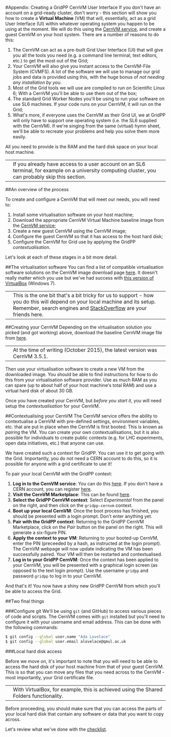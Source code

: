 #Appendix: Creating a GridPP CernVM User Interface
If you don't have an account on a grid-ready cluster,
don't worry -
this section will show you how to
create a **Virtual Machine** (VM)
that will, essentially, act as a grid User Interface (UI)
within whatever
operating system you happen to be using at the moment.
We will do this using the
<a href='http://cernvm.cern.ch/' target='_blank'>CernVM service</a>,
and create a guest CernVM on your host system.
There are a number of reasons to do this:

1. The CernVM can act as a pre-built Grid User Interface (UI) that will give
you all the tools you need (e.g. a command line terminal, text editors, etc.)
to get the most out of the Grid;
1. Your CernVM will also give you instant access to the
CernVM-File System (CVMFS). A lot of the software we will use to
manage our grid jobs and data is provided using this,
with the huge bonus of _not needing any installation by you_.
1. Most of the Grid tools we will use are compiled to run on
Scientific Linux 6;
With a CernVM you'll be able to use them out of the box;
1. The standard Grid Worker Nodes you'll be using to run your software
on use SL6 machines. If your code runs on your CernVM, it will run
on the Grid;
1. What's more, if everyone uses the CernVM as their Grid UI,
we at GridPP will only have to support one operating system
(i.e. the SL6 supplied with the CernVM).
If we're singing from the same (virtual) hymn sheet, we'll be able to recreate your
problems and help you solve them more easily.

All you need to provide is the RAM and the hard disk space on your local host machine.

<table>
<tr>
<td align='center'><i class="fa fa-lightbulb-o" style='font-size:3em'></i></td>
<td>
If you already have access to a user account on an SL6 terminal,
for example on a university computing cluster,
you can probably skip this section.
</td>
</tr>
</table>

##An overview of the process

To create and configure a CernVM that will meet our needs, you will need to:

1. Install some virtualisation software on your host machine;
1. Download the appropriate CernVM Virtual Machine baseline image from the
<a href='http://cernvm.cern.ch/' target='_blank'>CernVM service</a>;
1. Create a new guest CernVM using the CernVM image;
1. Configure the guest CernVM so that it has access to the host hard disk;
1. Configure the CernVM for Grid use by applying the GridPP _contextualisation_.

Let's look at each of these stages in a bit more detail.

##The virtualisation software
You can find a list of compatible virtualisation software solutions
on the CernVM image download page
[here](http://cernvm.cern.ch/portal/downloads).
It doesn't really matter which you use but we've had success with
[this version of VirtualBox](http://download.virtualbox.org/virtualbox/4.3.12/VirtualBox-4.3.12-93733-Win.exe)
(Windows 7).

<table>
<tr>
<td align='center'><i class="fa fa-warning" style='font-size:3em'></i></td>
<td>
This is the one bit that's a bit tricky for us to support - how you do this
will depend on your local machine and its setup. Remember,
search engines and
<a href='http://stackoverflow.com/' target='_blank'>StackOverflow</a>
are your friends here.
</td>
</tr>
</table>

##Creating your CernVM
Depending on the virtualisation solution you picked (and got working)
above, download the baseline CernVM image file from
<a href='http://cernvm.cern.ch/portal/downloads' target='_blank'>here</a>.

<table>
<tr>
<td align='center'><i class="fa fa-info-circle" style='font-size:3em'></i></td>
<td>
At the time of writing (October 2015), the latest version was
CernVM 3.5.1.
</td>
</tr>
</table>

Then use your virtualisation software to create a new VM from the
downloaded image. You should be able to find instructions for
how to do this from your virtualisation software provider.
Use as much RAM as you can spare (up to about half of your
host machine's total RAM) and use a virtual hard disk
of about 30 GB.

Once you have created your CernVM, but _before you start it_,
you will need setup the _contextualisation_ for your CernVM.

##Contextualising your CernVM
The CernVM service offers the ability to contextualise a CernVM
with pre-defined settings, environment variables, etc.
that are put in place when the CernVM is first booted.
This is known as _pairing_ the VM.
You can create your own contextuallisations,
but it is also possible for individuals to create public contexts
(e.g. for LHC experiments, open data initiatives, etc.)
that anyone can use.

We have created such a context for GridPP.
You can use it to get going with the Grid.
Importantly, you do not need a CERN account to do this,
so it is possible for anyone with a grid certificate to use it!

To pair your local CernVM with the GridPP context:

1. **Log in to the CernVM service**: You can do this
[here](https://cernvm-online.cern.ch/user/login).
If you don't have a CERN account, you can register
[here](https://cernvm-online.cern.ch/user/register).
1. **Visit the CernVM Marketplace**: This can be found
[here](https://cernvm-online.cern.ch/market/list).
1. **Select the GridPP CernVM context**:
Select _Experimental_ from the panel on the right,
and then click on the `gridpp-cernvm` context.
1. **Boot up your local CernVM**:
Once the boot process has finished,
you should be presented with a login prompt.
Don't enter anything yet.
1. **Pair with the GridPP context**:
Returning to the GridPP CernVM Marketplace,
click on the _Pair_ button on the panel on the right.
This will generate a six-figure PIN.
1. **Apply the context to your VM**:
Returning to your booted-up CernVM,
enter the PIN
(preceeded by a hash, as instructed at the login prompt).
The CernVM webpage will now update indicating the VM has been successfully paired.
Your VM will then be restarted and contextualised.
1. **Log in to your GridPP CernVM**:
Once the context has been applied to your CernVM,
you will be presented with a graphical
login screen (as opposed to the text login prompt).
Use the username `gridpp` and password `gridpp`
to log in to your CernVM.

And that's it! You now have a shiny new GridPP CernVM from which
you'll be able to access the Grid.

##Two final things

###Configure git
We'll be using `git` (and GitHub) to access various
pieces of code and scripts. The CernVM comes with `git`
installed but you'll need to configure it with your
username and email address. This can be done with
the following commands:

```bash
$ git config --global user.name "Ada Lovelace"
$ git config --global user.email alovelace@qmul.ac.uk
```

###Local hard disk access

Before we move on, it's important to note that
you will need to be able to access the hard disk of 
your host machine from that of your guest CernVM.
This is so that you can move any files that you need across
to the CernVM - most importantly, your Grid certificate file.

<table>
<tr>
<td align='center'><i class="fa fa-info-circle" style='font-size:3em'></i></td>
<td>
With VirtualBox, for example, this is achieved using the
Shared Folders functionality.
</td>
</tr>
</table>

Before proceeding, you should make sure that you can
access the parts of your local hard disk that contain
any software or data that you want to copy across.

Let's review what we've done with the [checklist](checklist.html).
